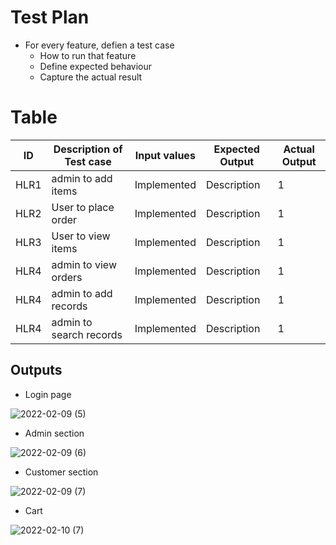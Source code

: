 # Test Plan
* For every feature, defien a test case
    * How to run that feature
    * Define expected behaviour
    * Capture the actual result

# Table

 ID | Description of Test case| Input values|  Expected Output |Actual Output
----- | ------------|---------------------------| ------------|--------------
HLR1| admin to add items | Implemented| Description |1
HLR2| User to place order| Implemented| Description |1
HLR3| User to view items| Implemented| Description |1
HLR4| admin to view orders| Implemented| Description |1
HLR4| admin to add records| Implemented| Description |1
HLR4| admin to search records| Implemented| Description |1

## Outputs
* Login page



![2022-02-09 (5)](https://user-images.githubusercontent.com/59721830/153244131-14703180-c1d3-4f03-bb3d-35682992b680.png)

* Admin section



![2022-02-09 (6)](https://user-images.githubusercontent.com/59721830/153244253-0a7f8e99-15b3-47c8-9fe4-ac5d6767762c.png)

* Customer section



![2022-02-09 (7)](https://user-images.githubusercontent.com/59721830/153244356-8dc2bb76-2d6e-46f7-af27-c6ad8d304465.png)

* Cart 


![2022-02-10 (7)](https://user-images.githubusercontent.com/59721830/153432150-3f567d8e-5146-4ebf-941f-1e5f3e88749b.png)

